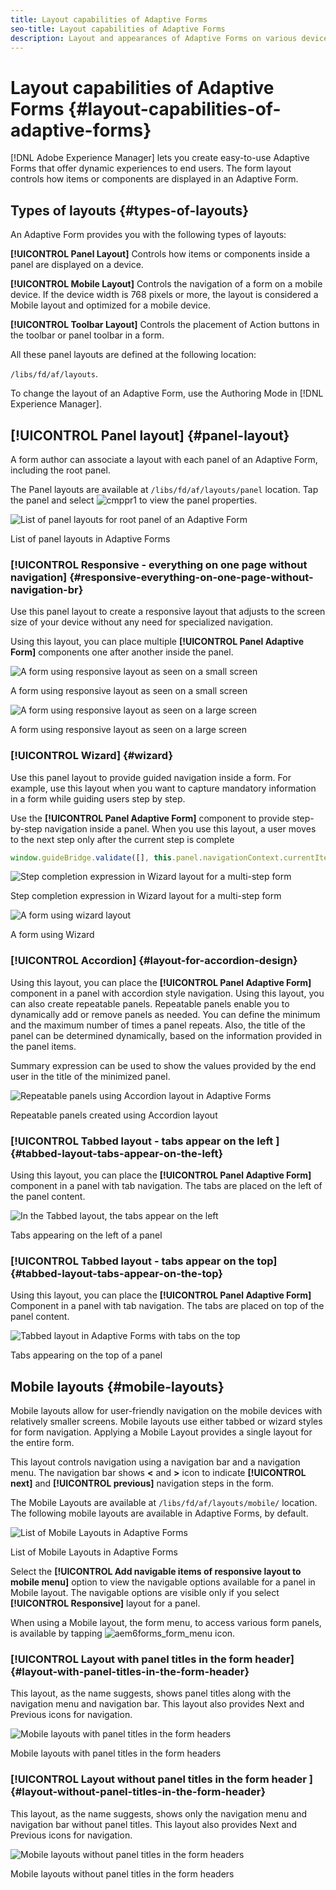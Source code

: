 ```yaml
---
title: Layout capabilities of Adaptive Forms
seo-title: Layout capabilities of Adaptive Forms
description: Layout and appearances of Adaptive Forms on various devices are governed by the layout settings. Understand the various layouts and how to apply them.
---
```


# Layout capabilities of Adaptive Forms {#layout-capabilities-of-adaptive-forms}

[!DNL Adobe Experience Manager] lets you create easy-to-use Adaptive Forms that offer dynamic experiences to end users. The form layout controls how items or components are displayed in an Adaptive Form.

<!-- ## Prerequisite knowledge {#prerequisite-knowledge}

Before learning about the different layout capabilities of Adaptive Forms, read [Introduction to authoring forms](introduction-forms-authoring.md) to know more about Adaptive Forms. -->

## Types of layouts {#types-of-layouts}

An Adaptive Form provides you with the following types of layouts:

**[!UICONTROL Panel Layout]** Controls how items or components inside a panel are displayed on a device.

**[!UICONTROL Mobile Layout]** Controls the navigation of a form on a mobile device. If the device width is 768 pixels or more, the layout is considered a Mobile layout and optimized for a mobile device.

**[!UICONTROL Toolbar Layout]** Controls the placement of Action buttons in the toolbar or panel toolbar in a form.

All these panel layouts are defined at the following location:

`/libs/fd/af/layouts`.

To change the layout of an Adaptive Form, use the Authoring Mode in [!DNL Experience Manager].

## [!UICONTROL Panel layout] {#panel-layout}

A form author can associate a layout with each panel of an Adaptive Form, including the root panel.

The Panel layouts are available at `/libs/fd/af/layouts/panel` location. Tap the panel and select ![cmppr1](assets/configure-icon.svg) to view the panel properties.

![List of panel layouts for root panel of an Adaptive Form](assets/layouts.png)

List of panel layouts in Adaptive Forms

### [!UICONTROL Responsive - everything on one page without navigation] {#responsive-everything-on-one-page-without-navigation-br}

Use this panel layout to create a responsive layout that adjusts to the screen size of your device without any need for specialized navigation.

Using this layout, you can place multiple **[!UICONTROL Panel Adaptive Form]** components one after another inside the panel.

![A form using responsive layout as seen on a small screen](assets/responsive_layout_seen_on_small_screen.png)

A form using responsive layout as seen on a small screen

![A form using responsive layout as seen on a large screen](assets/responsive_layout_seen_on_large_screen.png)

A form using responsive layout as seen on a large screen

### [!UICONTROL Wizard] {#wizard}

Use this panel layout to provide guided navigation inside a form. For example, use this layout when you want to capture mandatory information in a form while guiding users step by step.

Use the **[!UICONTROL Panel Adaptive Form]** component to provide step-by-step navigation inside a panel. When you use this layout, a user moves to the next step only after the current step is complete

```javascript
window.guideBridge.validate([], this.panel.navigationContext.currentItem.somExpression)
```

![Step completion expression in Wizard layout for a multi-step form](assets/layout-sidebar.png)

Step completion expression in Wizard layout for a multi-step form

![A form using wizard layout](assets/wizard-layout.png)

A form using Wizard

### [!UICONTROL Accordion] {#layout-for-accordion-design}

Using this layout, you can place the **[!UICONTROL Panel Adaptive Form]** component in a panel with accordion style navigation. Using this layout, you can also create repeatable panels. Repeatable panels enable you to dynamically add or remove panels as needed. You can define the minimum and the maximum number of times a panel repeats. Also, the title of the panel can be determined dynamically, based on the information provided in the panel items.

Summary expression can be used to show the values provided by the end user in the title of the minimized panel.

![Repeatable panels using Accordion layout in Adaptive Forms](assets/repeatable_panels_using_accordion_layout.png)

Repeatable panels created using Accordion layout

### [!UICONTROL Tabbed layout - tabs appear on the left ]{#tabbed-layout-tabs-appear-on-the-left}

Using this layout, you can place the **[!UICONTROL Panel Adaptive Form]** component in a panel with tab navigation. The tabs are placed on the left of the panel content.

![In the Tabbed layout, the tabs appear on the left](assets/tabbed_layout_left.png)

Tabs appearing on the left of a panel

### [!UICONTROL Tabbed layout - tabs appear on the top] {#tabbed-layout-tabs-appear-on-the-top}

Using this layout, you can place the **[!UICONTROL Panel Adaptive Form]** Component in a panel with tab navigation. The tabs are placed on top of the panel content.

![Tabbed layout in Adaptive Forms with tabs on the top](assets/tabbed_layout_top.png)

Tabs appearing on the top of a panel

## Mobile layouts {#mobile-layouts}

Mobile layouts allow for user-friendly navigation on the mobile devices with relatively smaller screens. Mobile layouts use either tabbed or wizard styles for form navigation. Applying a Mobile Layout provides a single layout for the entire form.

This layout controls navigation using a navigation bar and a navigation menu. The navigation bar shows **&lt;** and **&gt;** icon to indicate **[!UICONTROL next]** and **[!UICONTROL previous]** navigation steps in the form.

The Mobile Layouts are available at `/libs/fd/af/layouts/mobile/` location. The following mobile layouts are available in Adaptive Forms, by default.

![List of Mobile Layouts in Adaptive Forms](assets/mobile-navigation.png)

List of Mobile Layouts in Adaptive Forms

Select the **[!UICONTROL Add navigable items of responsive layout to mobile menu]** option to view the navigable options available for a panel in Mobile layout. The navigable options are visible only if you select **[!UICONTROL Responsive]** layout for a panel.

When using a Mobile layout, the form menu, to access various form panels, is available by tapping ![aem6forms_form_menu](assets/rail-icon.svg) icon.

### [!UICONTROL Layout with panel titles in the form header] {#layout-with-panel-titles-in-the-form-header}

This layout, as the name suggests, shows panel titles along with the navigation menu and navigation bar. This layout also provides Next and Previous icons for navigation.

![Mobile layouts with panel titles in the form headers](assets/mobile_layout_with.png)

Mobile layouts with panel titles in the form headers

### [!UICONTROL Layout without panel titles in the form header ]{#layout-without-panel-titles-in-the-form-header}

This layout, as the name suggests, shows only the navigation menu and navigation bar without panel titles. This layout also provides Next and Previous icons for navigation.

![Mobile layouts without panel titles in the form headers](assets/mobile_layout_without.png)

Mobile layouts without panel titles in the form headers

<!-- ## Toolbar layouts {#toolbar-layouts}

A Toolbar Layout controls positioning and display of any action buttons that you add to your Adaptive Forms. The layout can be added at a form level or at a panel level.

![A list of Toolbar Layouts in Adaptive Forms to control layout of buttons](assets/toolbar-layouts.png)

A list of Toolbar Layouts in Adaptive Forms

Toolbar layouts are available at `/libs/fd/af/layouts/toolbar` location. Adaptive Forms provide the following Toolbar Layouts, by default.

### [!UICONTROL Default layout for toolbar] {#default-layout-for-toolbar}

This layout is selected as the default layout when you add any action buttons in an Adaptive Form. Selecting this layout displays the same layout for both, desktop and mobile devices.

Also, you can add multiple toolbars containing action buttons configured with this layout. An action button is associated with a form control. You can configure the toolbars to be before or after a panel.

![Default view for toolbar](assets/toolbar_layout_default.png)

Default view for toolbar

### [!UICONTROL Mobile fixed layout for toolbar] {#mobile-fixed-layout-for-toolbar}

Select this layout to provide alternate layouts for desktop and mobile devices.

For the desktop layout, you can add Action buttons using some specific labels. Only one toolbar can be configured with this layout. If more than one toolbar is configured with this layout, there is an overlap for mobile devices and only one toolbar is visible. For example, you can have a toolbar at the bottom or the top of the form, or, after or before panels in the form.

For the Mobile layout, you can add action buttons using icons.

![Mobile fixed layout for toolbar](assets/toolbar_layout_mobile_fixed.png)

Mobile fixed layout for toolbar-->
